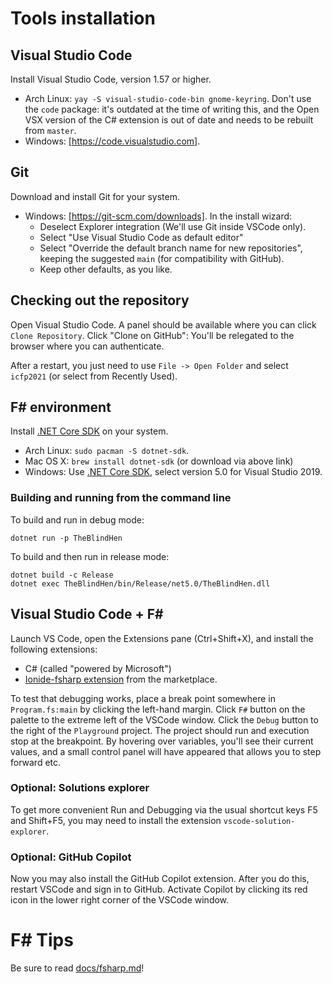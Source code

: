 # Tools installation

## Visual Studio Code

Install Visual Studio Code, version 1.57 or higher.
- Arch Linux: `yay -S visual-studio-code-bin gnome-keyring`. Don't use the
  `code` package: it's outdated at the time of writing this, and the Open VSX
  version of the C# extension is out of date and needs to be rebuilt from
  `master`.
- Windows: [https://code.visualstudio.com].

## Git

Download and install Git for your system.
- Windows: [https://git-scm.com/downloads]. In the install wizard:
    * Deselect Explorer integration (We'll use Git inside VSCode only).
    * Select "Use Visual Studio Code as default editor"
    * Select "Override the default branch name for new repositories", keeping
      the suggested `main` (for compatibility with GitHub).
    * Keep other defaults, as you like.

## Checking out the repository

Open Visual Studio Code. A panel should be available where you can click `Clone
Repository`. Click "Clone on GitHub": You'll be relegated to the browser where
you can authenticate.

After a restart, you just need to use `File -> Open Folder` and select
`icfp2021` (or select from Recently Used).

## F# environment

Install [.NET Core SDK](https://dotnet.microsoft.com/download) on your system.
- Arch Linux: `sudo pacman -S dotnet-sdk`.
- Mac OS X: `brew install dotnet-sdk` (or download via above link)
- Windows: Use [.NET Core SDK](https://dotnet.microsoft.com/download), select
  version 5.0 for Visual Studio 2019. 

### Building and running from the command line

To build and run in debug mode:
```
dotnet run -p TheBlindHen
```

To build and then run in release mode:
```
dotnet build -c Release
dotnet exec TheBlindHen/bin/Release/net5.0/TheBlindHen.dll
```

## Visual Studio Code + F\#

Launch VS Code, open the Extensions pane (Ctrl+Shift+X), and install the
following extensions:
- C# (called "powered by Microsoft")
- [Ionide-fsharp
extension](https://marketplace.visualstudio.com/items?itemName=Ionide.Ionide-fsharp)
from the marketplace.

To test that debugging works, place a break point somewhere in `Program.fs:main`
by clicking the left-hand margin. Click `F#` button on the palette to the
extreme left of the VSCode window. Click the `Debug` button to the right of the
`Playground` project. The project should run and execution stop at the
breakpoint. By hovering over variables, you'll see their current values, and a
small control panel will have appeared that allows you to step forward etc.

### Optional: Solutions explorer

To get more convenient Run and Debugging via the usual shortcut keys F5 and
Shift+F5, you may need to install the extension `vscode-solution-explorer`.

### Optional: GitHub Copilot

Now you may also install the GitHub Copilot extension. After you do this,
restart VSCode and sign in to GitHub. Activate Copilot by clicking its red icon
in the lower right corner of the VSCode window.

# F\# Tips

Be sure to read [docs/fsharp.md](docs/fsharp.md)!
